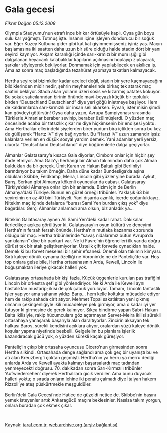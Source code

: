 # Gala gecesi

*Fikret Doğan 05.12.2008*

<div class="taraf_structure_2col_1zq">
<div class="margen_n">



 <p>Olympia Stadyumu’nun etrafı ince bir kar örtüsüyle kaplı. Oysa gün boyu sulu kar yağmıştı. Tutmuş işte. İnsanın içine işleyen dondurucu bir soğuk var. Eğer Kuzey Kutbuna gider gibi kat kat giyinmemişseniz işiniz yaş. Maçın başlamasına iki saatten daha uzun bir süre olduğu halde stadın dört bir yanı seyirci kaynıyor. Akşam karanlığı içinde sarı-kırmızı bir mum ışığı gibi dalgalanan heyacanlı kalabalıklar kapıların açılmasını hoplayıp zıplayarak, şarkılar söyleyerek bekliyorlar. Donmamak için yapılabilecek en akıllıca iş. Ama az sonra maç başladığında tezahürat yapmaya takatları kalmayacak. <br/><br/>Hertha seyircisi bizimkiler kadar aceleci değil, stadın bir yere kaçmayacağını bildiklerinden midir nedir, şehrin meyhanelerinde birkaç tek atarak maç saatini bekliyor. Stada akan yolların üzeri sosis ve kızarmış patates kokuyor. Bu sokak satıcılarından birinin önünde mavi-beyazlı küçük bir topluluk birden “Deutschland Deutschland” diye yeri göğü inletmeye başlıyor. Hem de kaldırımlarda sarı-kırmızılı bir insan seli akarken. Eyvah, ister misin şimdi kan gövdeyi götürsün! Oysa daha yazın, Avrupa Şampiyonası sırasında Türklerle Almanlar beraber sevinip, beraber üzülmüşlerdi. O yüzden maç öncesinde acaba bir tatsızlık çıkar mı diye hiçkimsenin bir endişesi yoktu. Ama Herthalılar ellerindeki şişelerden birer yudum bira içtikten sonra bu kez de gülüşerek “Hartz IV” diye bağırıyorlar. Bu “Harzt IV” uzun zamandır işsiz kalanlara verilen en düşük sosyal yardım demek. Yani adamlar yerli yersiz, uluorta “Deutschland Deutschland” diye böğürenlerle dalga geçiyorlar. <br/><br/>Almanlar Galatasaray’a kısaca Gala diyorlar, Cimbom onlar için hiçbir şey ifade etmiyor. Ama Gala’yı herhangi bir Alman takımından daha çok Alman buldukları da bir gerçek. Ümit Karan ve Hakan Baltalı gibi Berlinliyi barındırıyor bu takım örneğin. Daha düne kadar Bundesliga’da aşina oldukları Skibbe, Feldkamp, Meira, Lincoln gibi yüzler yine burada. Aykut, Barış, Serkan gibi Almanya kökenli oyuncular da cabası. Galatasaray Türkiye’deki Almanya onlar için bir anlamda. Bizim için de Berlin Almanya’daki Türkiye. Bunun en güzel örneği tribünler. Yaklaşık 63 bin seyircinin en az 40 bini Türkiyeli. Yani dışarda azınlık, içerde çoğunluktayız. Nitekim maç içinde defalarca “burası Sami Yen burdan çıkış yok” diye bağırdılar. Gerçi Almanlar anlamadı ama olsun, biz anladık ya... <br/><br/>Nitekim Galatasaray aynen Ali Sami Yen’deki kadar rahat. Dakikalar ilerledikçe açıkça görülüyor ki, Galatasaray’ın oyun kültürü ve deneyimi Hertha’nın fersah fersah önünde. Hertha’nın mutlaka kazanmak zorunda olduğu bir maç. Hertha tribünlerinde “savaş nidalarımız bütün Avrupa’da yankılansın” diye bir pankart var. Ne ki Favre’nin öğrencileri ilk yarıda doğru dürüst tek bir atak geliştiremiyorlar. Üstelik çift forvetle oynadıkları halde. Demek ki bu forvet meselesi bir şehir efsanesi. Önemli olan takımın kimyası. Sırtı kaleye dönük oynama özelliği ne Voronin’de ne de Panteliç’de var. Hoş top onlara gelse bile, Hertha ortasahasının Arda, Kewell, Lincoln ile boğuşmaktan ileriye çıkacak halleri yok. <br/><br/>Galatasaray ortasahada bir kişi fazla. Küçük üçgenlerle kurulan pas trafiğini Lincoln bir orkestra şefi gibi yönlendiriyor. Ne ki Arda ile Kewell aynı hastalıktan mustarip; ikisi de çok çabuk yoruluyor. Tamam, Lincoln fantastik işler yapıyor ama sahanın yıldızı Barış... hem kelle koltukta mücadele ediyor hem de rakip sahada cirit atıyor. Mehmet Topal sakatlıktan yeni çıkmış olmanın çekingenliğiyle ikili mücadeleye pek girmiyor, ama o kadar iyi yer tutuyor ki girmesine de gerek kalmıyor. Sıkça bindirme yapan Sabri-Hakan Balta ikilisiyle, rakip hücumculara göz açtırmayan Servet-Meira ikilisi sürekli ortasahaya yanaşarak başarıyla alan daraltıyorlar. Zincirin aksayan tek halkası Baros, sürekli kendisini açıklara atıyor, oralardan yüzü kaleye dönük koşular yapma niyetinde besbelli. Gelgelelim bu planlara işlerlik kazandıracak gücü yok, o yüzden sürekli kaçak güreşiyor. <br/><br/>Panteliç’in çıkıp bir ortasaha oyuncusu Cicero’nun girmesinden sonra Hertha silkindi. Ortasahada denge sağlandı ama çok geç bir uyanıştı bu ve atı alan Kreuzberg’i çoktan geçmişti. Hertha’nın ya herru ya merru dediği anlarda Arda ve Kewell ayakta kalmayı başarsalardı maç tadından yenmeyecekti doğrusu. 70. dakikadan sonra Sarı-Kırmızılı tribünler ‘Aufwiedersehen’ diyerek Herthalılara gıcık verdiler. Ama bunu duyacak halleri yoktu; o sırada onların lehine iki penaltı çalmadı diye İtalyan hakem Rizzoli’ye ateş püskürtmekle meşguldüler. <br/><br/>Berlin’deki Gala Gecesi’nde Hatice de güzeldi netice de. Skibbe’nin başını yemek isteyenler artık Ankaragücü maçını beklesinler. Nasılsa takım yorgun, onlara buradan çok ekmek çıkar.</p>

<br/>


<div id="taraf_not">
</div>

</div>


</div>

Kaynak: [taraf.com.tr](http://www.taraf.com.tr:80/makale/2985.htm), [web.archive.org (arşiv bağlantısı)](http://web.archive.org/web/20081209024644/http://www.taraf.com.tr:80/makale/2985.htm)
